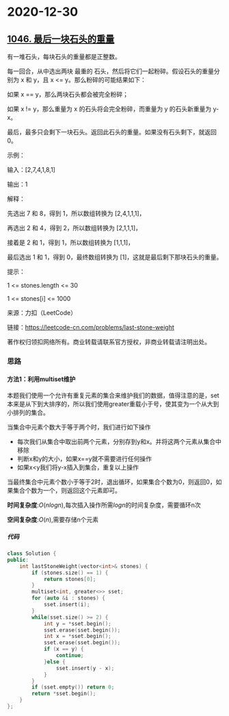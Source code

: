 # 2020-12-30

## [1046. 最后一块石头的重量](https://leetcode-cn.com/problems/last-stone-weight/)



有一堆石头，每块石头的重量都是正整数。

每一回合，从中选出两块 最重的 石头，然后将它们一起粉碎。假设石头的重量分别为 x 和 y，且 x <= y。那么粉碎的可能结果如下：

如果 x == y，那么两块石头都会被完全粉碎；

如果 x != y，那么重量为 x 的石头将会完全粉碎，而重量为 y 的石头新重量为 y-x。

最后，最多只会剩下一块石头。返回此石头的重量。如果没有石头剩下，就返回 0。

 

示例：

输入：[2,7,4,1,8,1]

输出：1

解释：

先选出 7 和 8，得到 1，所以数组转换为 [2,4,1,1,1]，

再选出 2 和 4，得到 2，所以数组转换为 [2,1,1,1]，

接着是 2 和 1，得到 1，所以数组转换为 [1,1,1]，

最后选出 1 和 1，得到 0，最终数组转换为 [1]，这就是最后剩下那块石头的重量。

提示：

1 <= stones.length <= 30

1 <= stones[i] <= 1000

来源：力扣（LeetCode）

链接：https://leetcode-cn.com/problems/last-stone-weight

著作权归领扣网络所有。商业转载请联系官方授权，非商业转载请注明出处。



### 思路

#### 方法1：利用multiset维护

本题我们使用一个允许有重复元素的集合来维护我们的数据，值得注意的是，set本来是从下到大排序的，所以我们使用greater重载小于号，使其变为一个从大到小排列的集合。

当集合中元素个数大于等于两个时，我们进行如下操作

- 每次我们从集合中取出前两个元素，分别存到y和x。并将这两个元素从集合中移除
- 判断x和y的大小，如果x==y就不需要进行任何操作
- 如果x<y我们将y-x插入到集合，重复以上操作

当最终集合中元素个数小于等于2时，退出循环，如果集合个数为0，则返回0，如果集合个数为一个，则返回这个元素即可。



**时间复杂度**:$O(nlogn)$,每次插入操作所需$logn$的时间复杂度，需要循环n次

**空间复杂度**:$O(n)$,需要存储n个元素

##### 代码

```cpp
class Solution {
public:
    int lastStoneWeight(vector<int>& stones) {
        if (stones.size() == 1) {
            return stones[0];
        }
        multiset<int, greater<>> sset;
        for (auto &i : stones) {
            sset.insert(i);
        }
        while(sset.size() >= 2) {
            int y = *sset.begin();
            sset.erase(sset.begin());
            int x = *sset.begin();
            sset.erase(sset.begin());
            if (x == y) {
                continue;
            }else {
                sset.insert(y - x);
            }
        }
        if (sset.empty()) return 0;
        return *sset.begin();
    }
};
```

